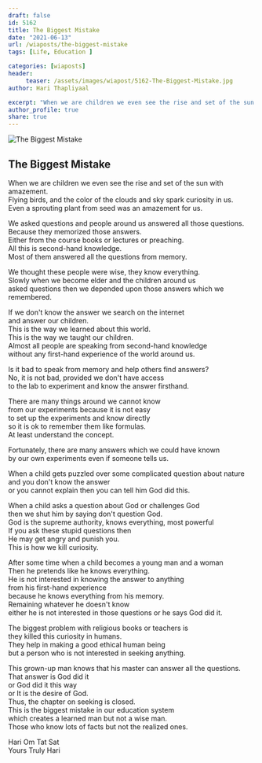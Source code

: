 ```yaml
---
draft: false
id: 5162 
title: The Biggest Mistake
date: "2021-06-13"
url: /wiaposts/the-biggest-mistake
tags: [Life, Education ]    

categories: [wiaposts] 
header:
     teaser: /assets/images/wiapost/5162-The-Biggest-Mistake.jpg
author: Hari Thapliyaal 

excerpt: "When we are children we even see the rise and set of the sun with amazement. Flying birds, and the color of the clouds and sky spark curiosity in us. Even a sprouting plant from seed was an amazement for"
author_profile: true 
share: true 
---
```

![The Biggest Mistake](/assets/images/wiapost/5162-The-Biggest-Mistake.jpg)     
   
## The Biggest Mistake   
    
When we are children we even see the rise and set of the sun with amazement.    
Flying birds, and the color of the clouds and sky spark curiosity in us.    
Even a sprouting plant from seed was an amazement for us.    
    
We asked questions and people around us answered all those questions.    
Because they memorized those answers.    
Either from the course books or lectures or preaching.    
All this is second-hand knowledge.    
Most of them answered all the questions from memory.    
    
We thought these people were wise, they know everything.    
Slowly when we become elder and the children around us     
asked questions then we depended upon those answers which we remembered.    
    
If we don't know the answer we search on the internet    
and answer our children.    
This is the way we learned about this world.    
This is the way we taught our children.    
Almost all people are speaking from second-hand knowledge     
without any first-hand experience of the world around us.    
    
Is it bad to speak from memory and help others find answers?    
No, it is not bad, provided we don't have access     
to the lab to experiment and know the answer firsthand.    
    
There are many things around we cannot know     
from our experiments because it is not easy     
to set up the experiments and know directly     
so it is ok to remember them like formulas.     
At least understand the concept.    
    
Fortunately, there are many answers which we could have known     
by our own experiments even if someone tells us.    
    
When a child gets puzzled over some complicated question about nature    
and you don't know the answer     
or you cannot explain then you can tell him God did this.    
    
When a child asks a question about God or challenges God    
then we shut him by saying don't question God.    
God is the supreme authority, knows everything, most powerful    
If you ask these stupid questions then     
He may get angry and punish you.    
This is how we kill curiosity.    
    
After some time when a child becomes a young man and a woman     
Then he pretends like he knows everything.    
He is not interested in knowing the answer to anything     
from his first-hand experience     
because he knows everything from his memory.    
Remaining whatever he doesn't know     
either he is not interested in those questions or he says God did it.    
    
The biggest problem with religious books or teachers is     
they killed this curiosity in humans.    
They help in making a good ethical human being     
but a person who is not interested in seeking anything.     
    
This grown-up man knows that his master can answer all the questions.     
That answer is God did it     
or God did it this way     
or It is the desire of God.    
Thus, the chapter on seeking is closed.    
This is the biggest mistake in our education system     
which creates a learned man but not a wise man.     
Those who know lots of facts but not the realized ones.    
    
Hari Om Tat Sat    
Yours Truly Hari    
    
